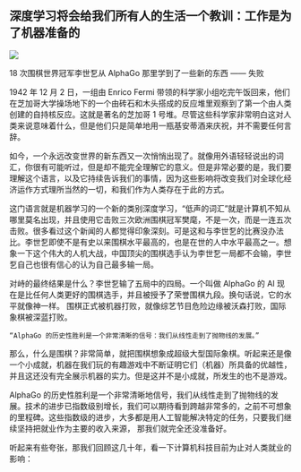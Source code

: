 ## 深度学习将会给我们所有人的生活一个教训：工作是为了机器准备的

![](https://user-gold-cdn.xitu.io/2018/10/29/166c05d554bab007?imageslim)

18 次围棋世界冠军李世乭从 AlphaGo 那里学到了一些新的东西 —— 失败

1942 年 12 月 2 日，一组由 Enrico Fermi 带领的科学家小组吃完午饭回来，他们在芝加哥大学操场地下的一个由砖石和木头搭成的反应堆里观察到了第一个由人类创建的自持核反应。这就是著名的芝加哥 1 号堆。尽管这些科学家非常明白这对人类来说意味着什么，但是他们只是简单地用一瓶基安蒂酒来庆祝，并不需要任何言辞。

如今，一个永远改变世界的新东西又一次悄悄出现了。就像用外语轻轻说出的词汇，你很有可能听过，但是却不能完全理解它的意义。但是非常必要的是，我们要理解这个语言，以及它持续告诉我们的事情，因为这些影响将改变我们对全球化经济运作方式理所当然的一切，和我们作为人类存在于此的方式。

这门语言就是机器学习的一个新的类别深度学习，“低声的词汇”就是计算机不知从哪里莫名出现，并且使用它击败三次欧洲围棋冠军樊麾，不是一次，而是一连五次击败。很多看过这个新闻的人都觉得印象深刻。可是这和与李世乭的比赛没办法比。李世乭即使不是有史以来围棋水平最高的，也是在世的人中水平最高之一。想象一下这个伟大的人机大战，中国顶尖的围棋选手认为李世乭一局都不会输，李世乭自己也很有信心的认为自己最多输一局。

对峙的最终结果是什么？李世乭输了五局中的四局。一个叫做 AlphaGo 的 AI 现在是比任何人类更好的围棋选手，并且被授予了荣誉围棋九段。换句话说，它的水平就像神一样。 围棋正式被机器打败，就像综艺节目危险边缘被沃森打败，国际象棋被深蓝打败。

    “AlphaGo 的历史性胜利是一个非常清晰的信号：我们从线性走到了抛物线的发展。”


那么，什么是围棋？非常简单，就把围棋想象成超级大型国际象棋。听起来还是像一个小成就，机器在我们玩的有趣游戏中不断证明它们（机器）所具备的优越性，并且这还没有完全展示机器的实力。但是这并不是小成就，所发生的也不是游戏。

AlphaGo 的历史性胜利是一个非常清晰地信号，我们从线性走到了抛物线的发展。技术的进步已指数级别增长，我们可以期待看到跨越非常多的，之前不可想象的里程碑。这些指数级的进步，大多都是用人工智能解决特定的任务，只要我们继续坚持把就业作为主要的收入来源， 那我们就完全还没准备好。

听起来有些夸张，那我们回顾这几十年，看一下计算机科技目前为止对人类就业的影响：

